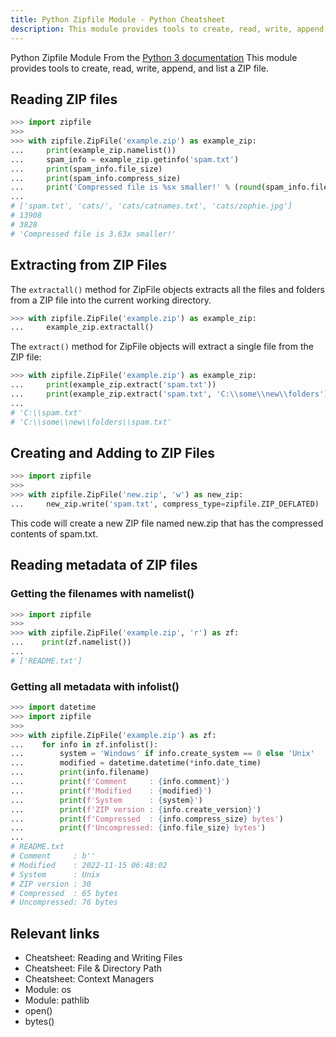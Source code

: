 ```yaml
---
title: Python Zipfile Module - Python Cheatsheet
description: This module provides tools to create, read, write, append, and list a ZIP file.
---
```


<base-title :title="frontmatter.title" :description="frontmatter.description">
Python Zipfile Module
</base-title>

<base-disclaimer>
  <base-disclaimer-title>
    From the <a target="_blank" href="https://docs.python.org/3/library/zipfile.html">Python 3 documentation</a>
  </base-disclaimer-title>
  <base-disclaimer-content>
   This module provides tools to create, read, write, append, and list a ZIP file.
  </base-disclaimer-content>
</base-disclaimer>

## Reading ZIP files

```python
>>> import zipfile
>>>
>>> with zipfile.ZipFile('example.zip') as example_zip:
...     print(example_zip.namelist())
...     spam_info = example_zip.getinfo('spam.txt')
...     print(spam_info.file_size)
...     print(spam_info.compress_size)
...     print('Compressed file is %sx smaller!' % (round(spam_info.file_size / spam_info.compress_size, 2)))
...
# ['spam.txt', 'cats/', 'cats/catnames.txt', 'cats/zophie.jpg']
# 13908
# 3828
# 'Compressed file is 3.63x smaller!'
```

## Extracting from ZIP Files

The `extractall()` method for ZipFile objects extracts all the files and folders from a ZIP file into the current working directory.

```python
>>> with zipfile.ZipFile('example.zip') as example_zip:
...     example_zip.extractall()
```

The `extract()` method for ZipFile objects will extract a single file from the ZIP file:

```python
>>> with zipfile.ZipFile('example.zip') as example_zip:
...     print(example_zip.extract('spam.txt'))
...     print(example_zip.extract('spam.txt', 'C:\\some\\new\\folders'))
...
# 'C:\\spam.txt'
# 'C:\\some\\new\\folders\\spam.txt'
```

## Creating and Adding to ZIP Files

```python
>>> import zipfile
>>>
>>> with zipfile.ZipFile('new.zip', 'w') as new_zip:
...     new_zip.write('spam.txt', compress_type=zipfile.ZIP_DEFLATED)
```

This code will create a new ZIP file named new.zip that has the compressed contents of spam.txt.

## Reading metadata of ZIP files

### Getting the filenames with namelist()

```python
>>> import zipfile
>>>
>>> with zipfile.ZipFile('example.zip', 'r') as zf:
...    print(zf.namelist())
...
# ['README.txt']
```

### Getting all metadata with infolist()

```python
>>> import datetime
>>> import zipfile
>>>
>>> with zipfile.ZipFile('example.zip') as zf:
...    for info in zf.infolist():
...        system = 'Windows' if info.create_system == 0 else 'Unix'
...        modified = datetime.datetime(*info.date_time)
...        print(info.filename)
...        print(f'Comment     : {info.comment}')
...        print(f'Modified    : {modified}')
...        print(f'System      : {system}')
...        print(f'ZIP version : {info.create_version}')
...        print(f'Compressed  : {info.compress_size} bytes')
...        print(f'Uncompressed: {info.file_size} bytes')
...
# README.txt
# Comment     : b''
# Modified    : 2022-11-15 06:48:02
# System      : Unix
# ZIP version : 30
# Compressed  : 65 bytes
# Uncompressed: 76 bytes
```

## Relevant links

- <router-link to="/cheatsheet/reading-and-writing-files">Cheatsheet: Reading and Writing Files</router-link>
- <router-link to="/cheatsheet/file-directory-path">Cheatsheet: File & Directory Path</router-link>
- <router-link to="/cheatsheet/context-manager">Cheatsheet: Context Managers</router-link>
- <router-link to="/modules/os-module">Module: os</router-link>
- <router-link to="/modules/pathlib-module">Module: pathlib</router-link>
- <router-link to="/builtin/open">open()</router-link>
- <router-link to="/builtin/bytes">bytes()</router-link>
